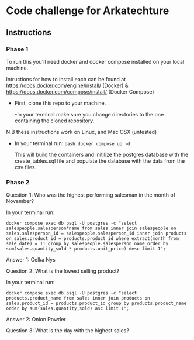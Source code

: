 # Code challenge for Arkatechture

## Instructions

### Phase 1

To run this you'll need docker and docker compose installed on your local machine.

Intructions for how to install each can be found at https://docs.docker.com/engine/install/ (Docker) & https://docs.docker.com/compose/install/ (Docker Compose)

- First, clone this repo to your machine.

  -In your terminal make sure you change directories to the one containing the cloned repository.

N.B these instructions work on Linux, and Mac OSX (untested)

- In your terminal run:
  `bash docker compose up -d`

  This will build the containers and initilize the postgres database with the create_tables.sql file and populate the database with the data from the csv files.

### Phase 2

Question 1: Who was the highest performing salesman in the month of November?

In your terminal run:

    docker compose exec db psql -U postgres -c "select salespeople.salesperson*name from sales inner join salespeople on sales.salesperson_id = salespeople.salesperson_id inner join products on sales.product_id = products.product_id where extract(month from sale_date) = 11 group by salespeople.salesperson_name order by sum(sales.quantity_sold * products.unit_price) desc limit 1";

Answer 1: Celka Nys

Question 2: What is the lowest selling product?

In your terminal run:

    docker compose exec db psql -U postgres -c "select products.product_name from sales inner join products on sales.product_id = products.product_id group by products.product_name order by sum(sales.quantity_sold) asc limit 1";

Answer 2: Onion Powder

Question 3: What is the day with the highest sales?
